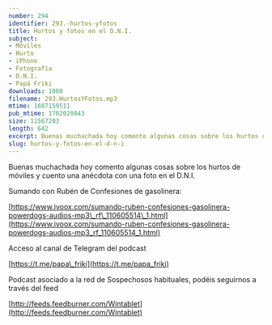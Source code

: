 ```yaml
---
number: 294
identifier: 293.-hurtos-yfotos
title: Hurtos y fotos en el D.N.I.
subject:
- Móviles
- Hurto
- iPhone
- Fotografía
- D.N.I.
- Papá Friki
downloads: 1080
filename: 293.HurtosYFotos.mp3
mtime: 1687159511
pub_mtime: 1702020843
size: 11567203
length: 642
excerpt: Buenas muchachada hoy comento algunas cosas sobre los hurtos de móviles y cuento una anecdota con una foto en el D.N.I.
slug: hurtos-y-fotos-en-el-d-n-i
---
```

Buenas muchachada hoy comento algunas cosas sobre los hurtos de móviles y cuento una anécdota con una foto en el D.N.I.

Sumando con Rubén de Confesiones de gasolinera:

[https://www.ivoox.com/sumando-ruben-confesiones-gasolinera-powerdogs-audios-mp3\_rf\_110605514\_1.html](https://www.ivoox.com/sumando-ruben-confesiones-gasolinera-powerdogs-audios-mp3_rf_110605514_1.html)

Acceso al canal de Telegram del podcast

[https://t.me/papa\_friki](https://t.me/papa_friki)

Podcast asociado a la red de Sospechosos habituales, podéis seguirnos a través del feed

[http://feeds.feedburner.com/Wintablet](http://feeds.feedburner.com/Wintablet)